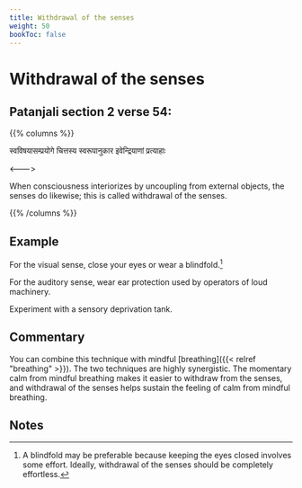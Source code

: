 ```yaml
---
title: Withdrawal of the senses
weight: 50
bookToc: false
---
```


# Withdrawal of the senses

## Patanjali section 2 verse 54:

{{% columns %}}

स्वविषयासम्प्रयोगे चित्तस्य स्वरूपानुकार इवेन्द्रियाणां प्रत्याहाः

<--->

When consciousness interiorizes by
uncoupling from external objects, the senses do likewise; this is
called withdrawal of the senses.

{{% /columns %}}

## Example

For the visual sense, close your eyes or wear a blindfold.[^effortless]

For the auditory sense, wear ear protection used by
operators of loud machinery.

Experiment with a sensory deprivation tank.

## Commentary

You can combine this technique with mindful [breathing]({{< relref
"breathing" >}}).  The two techniques are highly synergistic. The
momentary calm from mindful breathing makes it easier to withdraw from
the senses, and withdrawal of the senses helps sustain the feeling of
calm from mindful breathing.

## Notes

[^effortless]: A blindfold may be preferable because
keeping the eyes closed involves some effort. Ideally,
withdrawal of the senses should be completely effortless.

